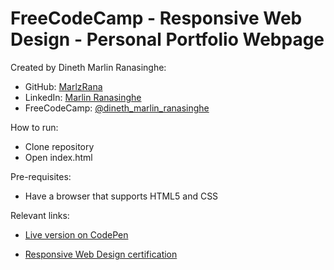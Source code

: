 # FreeCodeCamp - Responsive Web Design - Personal Portfolio Webpage

Created by Dineth Marlin Ranasinghe:

- GitHub: <a href="https://github.com/MarlzRana" target="_blank">MarlzRana</a>
- LinkedIn: <a href="https://www.linkedin.com/in/dineth-marlin-ranasinghe/" target="_blank">Marlin Ranasinghe</a>
- FreeCodeCamp: <a href="https://www.freecodecamp.org/Dineth_Marlin_Ranasinghe" target="_blank">@dineth_marlin_ranasinghe</a>

How to run:

- Clone repository
- Open index.html

Pre-requisites:

- Have a browser that supports HTML5 and CSS

Relevant links:

- <a href="https://codepen.io/marlzrana/full/KKXWzNZ" target="_blank">Live version on CodePen</a>

- <a href="https://www.freecodecamp.org/certification/Dineth_Marlin_Ranasinghe/responsive-web-design" target="_blank">Responsive Web Design certification</a>
